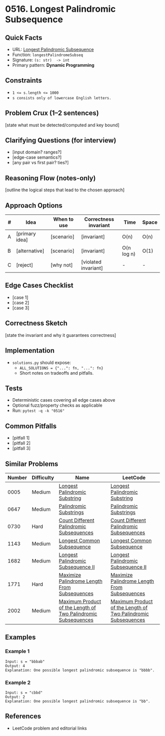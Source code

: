 # 0516. Longest Palindromic Subsequence

## Quick Facts

- URL: [Longest Palindromic Subsequence](https://leetcode.com/problems/longest-palindromic-subsequence/)
- Function: `longestPalindromeSubseq`
- Signature: `(s: str)  -> int`
- Primary pattern: **Dynamic Programming**

## Constraints

- `1 <= s.length <= 1000`
- `s consists only of lowercase English letters.`

## Problem Crux (1–2 sentences)

[state what must be detected/computed and key bound]

## Clarifying Questions (for interview)

- [input domain? ranges?]
- [edge-case semantics?]
- [any pair vs first pair? ties?]

## Reasoning Flow (notes-only)

[outline the logical steps that lead to the chosen approach]

## Approach Options

| # | Idea | When to use | Correctness invariant | Time | Space |
|---|------|-------------|-----------------------|------|-------|
| A | [primary idea] | [scenario] | [invariant] | O(n) | O(n) |
| B | [alternative] | [scenario] | [invariant] | O(n log n) | O(1) |
| C | [reject] | [why not] | [violated invariant] | - | - |

## Edge Cases Checklist

- [case 1]
- [case 2]
- [case 3]

## Correctness Sketch

[state the invariant and why it guarantees correctness]

## Implementation

- `solutions.py` should expose:
  - `ALL_SOLUTIONS = {"...": fn, "...": fn}`
  - Short notes on tradeoffs and pitfalls.

## Tests

- Deterministic cases covering all edge cases above
- Optional fuzz/property checks as applicable
- Run: `pytest -q -k "0516"`

## Common Pitfalls

- [pitfall 1]
- [pitfall 2]
- [pitfall 3]

## Similar Problems

| Number | Difficulty | Name | LeetCode |
|---|---|---|---|
| 0005 | Medium | [Longest Palindromic Substring](../0005-longest-palindromic-substring/readme.md) | [Longest Palindromic Substring](https://leetcode.com/problems/longest-palindromic-substring/) |
| 0647 | Medium | [Palindromic Substrings](../0647-palindromic-substrings/readme.md) | [Palindromic Substrings](https://leetcode.com/problems/palindromic-substrings/) |
| 0730 | Hard | [Count Different Palindromic Subsequences](../0730-count-different-palindromic-subsequences/readme.md) | [Count Different Palindromic Subsequences](https://leetcode.com/problems/count-different-palindromic-subsequences/) |
| 1143 | Medium | [Longest Common Subsequence](../1143-longest-common-subsequence/readme.md) | [Longest Common Subsequence](https://leetcode.com/problems/longest-common-subsequence/) |
| 1682 | Medium | [Longest Palindromic Subsequence II](../1682-longest-palindromic-subsequence-ii/readme.md) | [Longest Palindromic Subsequence II](https://leetcode.com/problems/longest-palindromic-subsequence-ii/) |
| 1771 | Hard | [Maximize Palindrome Length From Subsequences](../1771-maximize-palindrome-length-from-subsequences/readme.md) | [Maximize Palindrome Length From Subsequences](https://leetcode.com/problems/maximize-palindrome-length-from-subsequences/) |
| 2002 | Medium | [Maximum Product of the Length of Two Palindromic Subsequences](../2002-maximum-product-of-the-length-of-two-palindromic-subsequences/readme.md) | [Maximum Product of the Length of Two Palindromic Subsequences](https://leetcode.com/problems/maximum-product-of-the-length-of-two-palindromic-subsequences/) |

## Examples

### Example 1

```text
Input: s = "bbbab"
Output: 4
Explanation: One possible longest palindromic subsequence is "bbbb".
```

### Example 2

```text
Input: s = "cbbd"
Output: 2
Explanation: One possible longest palindromic subsequence is "bb".
```

## References

- LeetCode problem and editorial links
